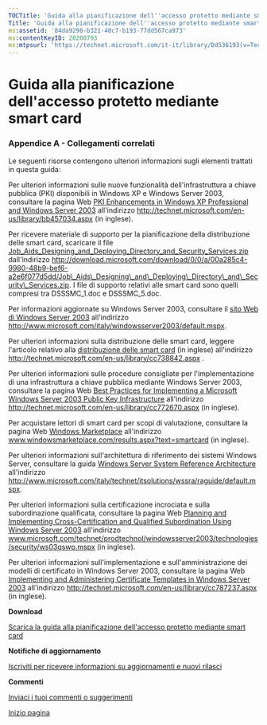 ```yaml
---
TOCTitle: 'Guida alla pianificazione dell''accesso protetto mediante smart card - Appendice A - Collegamenti correlati'
Title: 'Guida alla pianificazione dell''accesso protetto mediante smart card - Appendice A - Collegamenti correlati'
ms:assetid: '84da9298-b321-40c7-b193-77dd567ca973'
ms:contentKeyID: 20200793
ms:mtpsurl: 'https://technet.microsoft.com/it-it/library/Dd536193(v=TechNet.10)'
---
```


Guida alla pianificazione dell'accesso protetto mediante smart card
===================================================================

### Appendice A - Collegamenti correlati

Le seguenti risorse contengono ulteriori informazioni sugli elementi trattati in questa guida:

Per ulteriori informazioni sulle nuove funzionalità dell'infrastruttura a chiave pubblica (PKI) disponibili in Windows XP e Windows Server 2003, consultare la pagina Web [PKI Enhancements in Windows XP Professional and Windows Server 2003](http://technet.microsoft.com/en-us/library/bb457034.aspx) all'indirizzo http://technet.microsoft.com/en-us/library/bb457034.aspx (in inglese).

Per ricevere materiale di supporto per la pianificazione della distribuzione delle smart card, scaricare il file [Job\_Aids\_Designing\_and\_Deploying\_Directory\_and\_Security\_Services.zip](http://download.microsoft.com/download/0/0/a/00a285c4-9980-48b9-bef6-a2e6f077d5dd/job_aids_designing_and_deploying_directory_and_security_services.zip) dall'indirizzo http://download.microsoft.com/download/0/0/a/00a285c4-9980-48b9-bef6-a2e6f077d5dd/Job\_Aids\_Designing\_and\_Deploying\_Directory\_and\_Security\_Services.zip. I file di supporto relativi alle smart card sono quelli compresi tra DSSSMC\_1.doc e DSSSMC\_5.doc.

Per informazioni aggiornate su Windows Server 2003, consultare il [sito Web di Windows Server 2003](http://www.microsoft.com/italy/windowsserver2003) all'indirizzo http://www.microsoft.com/italy/windowsserver2003/default.mspx.

Per ulteriori informazioni sulla distribuzione delle smart card, leggere l'articolo relativo alla [distribuzione delle smart card](http://technet.microsoft.com/en-us/library/cc738842.aspx) (in inglese) all'indirizzo http://technet.microsoft.com/en-us/library/cc738842.aspx .

Per ulteriori informazioni sulle procedure consigliate per l'implementazione di una infrastruttura a chiave pubblica mediante Windows Server 2003, consultare la pagina Web [Best Practices for Implementing a Microsoft Windows Server 2003 Public Key Infrastructure](http://technet.microsoft.com/en-us/library/cc772670.aspx) all'indirizzo http://technet.microsoft.com/en-us/library/cc772670.aspx (in inglese).

Per acquistare lettori di smart card per scopi di valutazione, consultare la pagina Web [Windows Marketplace](http://www.windowsmarketplace.com/results.aspx?text=smartcard) all'indirizzo www.windowsmarketplace.com/results.aspx?text=smartcard (in inglese).

Per ulteriori informazioni sull'architettura di riferimento dei sistemi Windows Server, consultare la guida [Windows Server System Reference Architecture](http://www.microsoft.com/downloads/details.aspx?familyid=d44e34ec-b4e2-49a1-9f40-9ed4ba3765df&displaylang=en) all'indirizzo http://www.microsoft.com/italy/technet/itsolutions/wssra/raguide/default.mspx.

Per ulteriori informazioni sulla certificazione incrociata e sulla subordinazione qualificata, consultare la pagina Web [Planning and Implementing Cross-Certification and Qualified Subordination Using Windows Server 2003](http://www.microsoft.com/technet/prodtechnol/windowsserver2003/technologies/security/ws03qswp.mspx) all'indirizzo www.microsoft.com/technet/prodtechnol/windowsserver2003/technologies/security/ws03qswp.mspx (in inglese).

Per ulteriori informazioni sull'implementazione e sull'amministrazione dei modelli di certificato in Windows Server 2003, consultare la pagina Web [Implementing and Administering Certificate Templates in Windows Server 2003](http://technet.microsoft.com/en-us/library/cc787237.aspx) all'indirizzo http://technet.microsoft.com/en-us/library/cc787237.aspx (in inglese).

**Download**

[Scarica la guida alla pianificazione dell'accesso protetto mediante smart card](http://go.microsoft.com/fwlink/?linkid=41314)

**Notifiche di aggiornamento**

[Iscriviti per ricevere informazioni su aggiornamenti e nuovi rilasci](http://go.microsoft.com/fwlink/?linkid=54982)

**Commenti**

[Inviaci i tuoi commenti o suggerimenti](mailto:secwish@microsoft.com?oggetto=guida%20alla%20pianificazione%20dell'accesso%20protetto%20mediante%20smart%20card)

[](#mainsection)[Inizio pagina](#mainsection)
